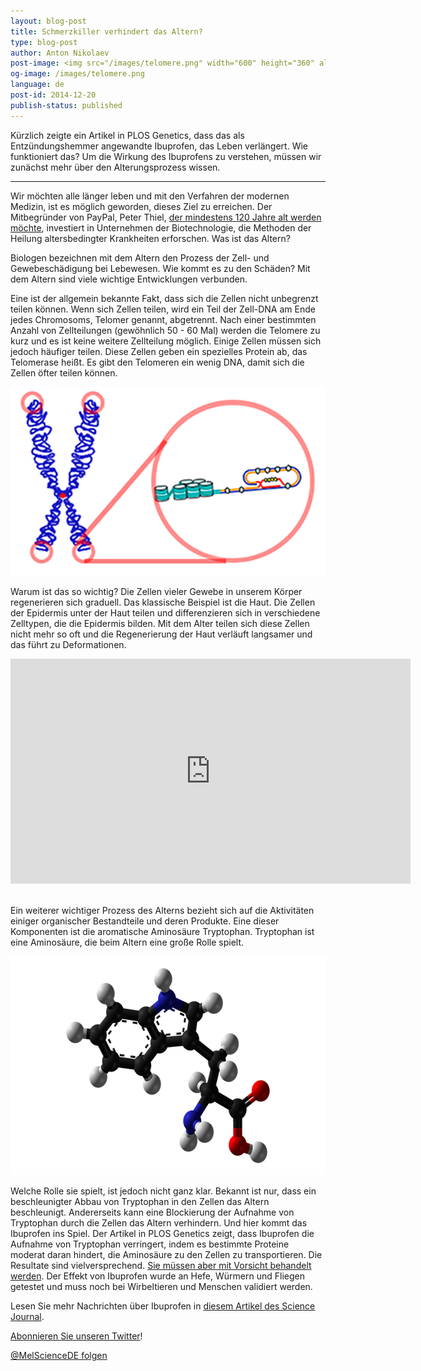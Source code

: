```yaml
---
layout: blog-post
title: Schmerzkiller verhindert das Altern?
type: blog-post
author: Anton Nikolaev
post-image: <img src="/images/telomere.png" width="600" height="360" alt="Telomere">
og-image: /images/telomere.png
language: de
post-id: 2014-12-20
publish-status: published
---
```


Kürzlich zeigte ein Artikel in PLOS Genetics, dass das als Entzündungshemmer angewandte Ibuprofen, das Leben verlängert. Wie funktioniert das? Um die Wirkung des Ibuprofens zu verstehen, müssen wir zunächst mehr über den Alterungsprozess wissen.
<!-- more -->

---
Wir möchten alle länger leben und mit den Verfahren der modernen Medizin, ist es möglich geworden, dieses Ziel zu erreichen. Der Mitbegründer von PayPal, Peter Thiel, <a href="http://www.bloomberg.com/video/peter-thiel-i-m-on-the-human-growth-hormone-pill-JMrIsAq6RC~j2soBovyj4w.html">der mindestens 120 Jahre alt werden möchte</a>, investiert in Unternehmen der Biotechnologie, die Methoden der Heilung altersbedingter Krankheiten erforschen. Was ist das Altern? 

Biologen bezeichnen mit dem Altern den Prozess der Zell- und Gewebeschädigung bei Lebewesen. Wie kommt es zu den Schäden? Mit dem Altern sind viele wichtige Entwicklungen verbunden.

Eine ist der allgemein bekannte Fakt, dass sich die Zellen nicht unbegrenzt teilen können. Wenn sich Zellen teilen, wird ein Teil der Zell-DNA am Ende jedes Chromosoms, Telomer genannt, abgetrennt. Nach einer bestimmten Anzahl von Zellteilungen (gewöhnlich 50 - 60 Mal) werden die Telomere zu kurz und es ist keine weitere Zellteilung möglich. Einige Zellen müssen sich jedoch häufiger teilen. Diese Zellen geben ein spezielles Protein ab, das Telomerase heißt. Es gibt den Telomeren ein wenig DNA, damit sich die Zellen öfter teilen können. 

<img src="/images/telomere.png" width="600" alt="Telomere">

Warum ist das so wichtig? Die Zellen vieler Gewebe in unserem Körper regenerieren sich graduell. Das klassische Beispiel ist die Haut. Die Zellen der Epidermis unter der Haut teilen und differenzieren sich in verschiedene Zelltypen, die die Epidermis bilden. Mit dem Alter teilen sich diese Zellen nicht mehr so oft und die Regenerierung der Haut verläuft langsamer und das führt zu Deformationen.

<iframe width="640" height="360" src="http://www.youtube.com/embed/8_bNfQd7Smc?rel=0" frameborder="0" allowfullscreen></iframe>
<br><br>

Ein weiterer wichtiger Prozess des Alterns bezieht sich auf die Aktivitäten einiger organischer Bestandteile und deren Produkte. Eine dieser Komponenten ist die aromatische Aminosäure Tryptophan. Tryptophan ist eine Aminosäure, die beim Altern eine große Rolle spielt.

<img src="/images/tryptophan.png" width="600" height="350" alt="Tryptophan">

Welche Rolle sie spielt, ist jedoch nicht ganz klar. Bekannt ist nur, dass ein beschleunigter Abbau von Tryptophan in den Zellen das Altern beschleunigt. Andererseits kann eine Blockierung der Aufnahme von Tryptophan durch die Zellen das Altern verhindern. Und hier kommt das Ibuprofen ins Spiel. Der Artikel in PLOS Genetics zeigt, dass Ibuprofen die Aufnahme von Tryptophan verringert, indem es bestimmte Proteine moderat daran hindert, die Aminosäure zu den Zellen zu transportieren. 
Die Resultate sind vielversprechend. <a href="http://www.nhs.uk/news/2014/12December/Pages/ibuprofen-painkiller-hangover-cure-longevity.aspx">Sie müssen aber mit Vorsicht behandelt werden</a>. Der Effekt von Ibuprofen wurde an Hefe, Würmern und Fliegen getestet und muss noch bei Wirbeltieren und Menschen validiert werden.

Lesen Sie mehr Nachrichten über Ibuprofen in <a href="http://news.sciencemag.org/biology/2014/12/ibuprofen-boosts-some-organisms-life-spans">diesem Artikel des Science Journal</a>.
<br/>

<a href="https://twitter.com/MelScienceDE">Abonnieren Sie unseren Twitter</a>!

<!-- Begin Twitter follow -->
<a href="https://twitter.com/MelScienceDE" class="twitter-follow-button" data-show-count="false" data-lang="de" data-size="large">@MelScienceDE folgen</a>
<script>!function(d,s,id){var js,fjs=d.getElementsByTagName(s)[0],p=/^http:/.test(d.location)?'http':'https';if(!d.getElementById(id)){js=d.createElement(s);js.id=id;js.src=p+'://platform.twitter.com/widgets.js';fjs.parentNode.insertBefore(js,fjs);}}(document, 'script', 'twitter-wjs');</script>
<!-- End Twitter follow -->
